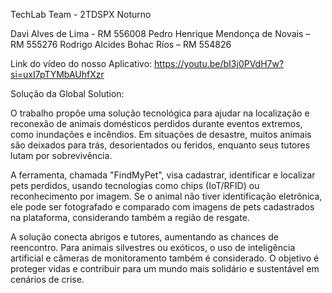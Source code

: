 TechLab Team - 2TDSPX Noturno 

Davi Alves de Lima - RM 556008 
Pedro Henrique Mendonça de Novais – RM 555276 
Rodrigo Alcides Bohac Ríos – RM 554826 

Link do vídeo do nosso Aplicativo:
https://youtu.be/bI3j0PVdH7w?si=uxI7pTYMbAUhfXzr

Solução da Global Solution:

O trabalho propõe uma solução tecnológica para ajudar na localização e reconexão de animais domésticos perdidos durante eventos extremos, como inundações e incêndios. Em situações de desastre, muitos animais são deixados para trás, desorientados ou feridos, enquanto seus tutores lutam por sobrevivência.

A ferramenta, chamada "FindMyPet", visa cadastrar, identificar e localizar pets perdidos, usando tecnologias como chips (IoT/RFID) ou reconhecimento por imagem. Se o animal não tiver identificação eletrônica, ele pode ser fotografado e comparado com imagens de pets cadastrados na plataforma, considerando também a região de resgate.

A solução conecta abrigos e tutores, aumentando as chances de reencontro. Para animais silvestres ou exóticos, o uso de inteligência artificial e câmeras de monitoramento também é considerado. O objetivo é proteger vidas e contribuir para um mundo mais solidário e sustentável em cenários de crise.
